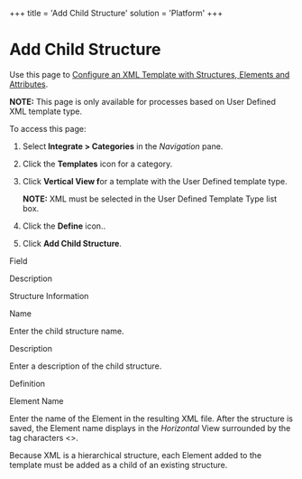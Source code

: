 +++
title = 'Add Child Structure'
solution = 'Platform'
+++

# Add Child Structure

<div class="use">

Use this page to [Configure an XML Template with Structures, Elements
and Attributes](ConfigureXMTemplateStrctrEleAtt).

</div>

<span style="font-weight: bold;">NOTE:</span> This page is only
available for processes based on User Defined XML template type.

To access this page:

1.  Select<span style="font-weight: bold;"> Integrate \>
    Categories</span> in the
    <span style="font-style: italic;">Navigation</span> pane.

2.  Click the <span style="font-weight: bold;">Templates</span> icon for
    a category.

3.  Click <span style="font-weight: bold;">Vertical View f</span>or a
    template with the User Defined template type.
    
    **NOTE:** XML must be selected in the User Defined Template Type
    list box.

4.  Click the <span style="font-weight: bold;">Define</span> icon..

5.  Click <span style="font-weight: bold;">Add Child Structure</span>.

Field

Description

Structure Information

Name

Enter the child structure name.

Description

Enter a description of the child structure.

Definition

Element Name

Enter the name of the Element in the resulting XML file. After the
structure is saved, the Element name displays in the *Horizontal* View
surrounded by the tag characters \<\>. 

Because XML is a hierarchical structure, each Element added to the
template must be added as a child of an existing structure.
